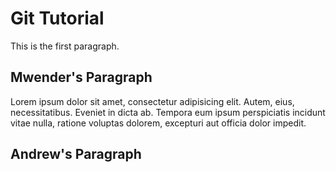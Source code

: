 # Git Tutorial

This is the first paragraph.

## Mwender's Paragraph

Lorem ipsum dolor sit amet, consectetur adipisicing elit. Autem, eius, necessitatibus. Eveniet in dicta ab. Tempora eum ipsum perspiciatis incidunt vitae nulla, ratione voluptas dolorem, excepturi aut officia dolor impedit.

## Andrew's Paragraph